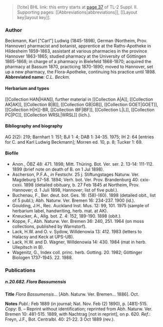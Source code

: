 > [!cite] BHL link: this entry starts at [page 37](https://www.biodiversitylibrary.org/page/33265234) of TL-2 Suppl. II.
> Supporting pages: [[Abbreviations|abbreviations]], [[Layout key|layout key]].

### Author

Beckmann, Karl \["Carl"\] Ludwig (1845-1898), German (Northeim, Prov. Hannover) pharmacist and botanist, apprentice at the Raths-Apotheke in Hildesheim 1859-1863, assistant at various pharmacies in the province Hannover 1863-1865; studied pharmacy at the University of Göttingen 1865-1868; in charge of a pharmacy in Bielefeld 1868-1870; acquired the pharmacy at Bassum 1870, practicing 1870-1890; moved to Hannover, set up a new pharmacy, the Flora-Apotheke, continuing his practice until 1898. 
**Abbreviated name**: *C.L. Beckm.*

#### Herbarium and types

[[Collection HAN|HAN]], further material in [[Collection A|A]], [[Collection AK|AK]], [[Collection B|B]], [[Collection GB|GB]], [[Collection GOET|GOET]], [[Collection H|H]]-BR, [[Collection IBF|IBF]], [[Collection L|L]], [[Collection PC|PC]], [[Collection WRSL|WRSL]] (lich.).

#### Bibliography and biography

AG 2(2): 219; Barnhart 1: 151; BJI 1: 4; DAB 1: 34-35. 1975; IH 2: 64 \[entries for C. and Karl Ludwig Beckmann\]; Morren ed. 10, p. 8; Tucker 1: 69.

#### Biofile

- Anon., ÖBZ 48: 471. 1898; Mitt. Thüring. Bot. Ver. ser. 2. 13-14: 111-112. 1899 (brief note on death of B. on 1 Jul 1898).
- Ascherson, P.F.A., *in* Festschr. 25 j. Stiftungstages Naturw. Ver. Magdeburg 57-58. 1894; Verh. bot. Ver. Prov. Brandenburg 40: cxix-cxxii. 1898 (detailed obituary, b. 27 Feb 1845 at Northeim, Prov. Hannover; d. 1 Juli 1898, Hannover; list of five publ.).
- Buchenau, F., Ber. deut. bot. Ges. 16: (58)-(60). 1898 (detailed obit., list of 5 publ.); Abh. Naturw. Ver. Bremen 16: 234-237. 1900 (id.).
- Goulding, J.H., Rec. Auckland Inst. Mus. 12: 99, 101. 1975 (sample of herbarium label, handwriting, herb. mat. at AK).
- Kneucker, A., Allg. bot. Z. 4: 152, 189-190. 1898 (obit.).
- Koppe, F., Abh. Naturw. Ver. Bremen 36: 240, 251. 1964 (on moss collections, published by Warnstorf).
- Lack, H.W. and O. v. Sydow, Willdenowia 13: 412. 1983 (letters to Halàcsy and Keck at UPS-UB).
- Lack, H.W. and D. Wagner, Willdenowia 14: 430. 1984 (mat in herb. Ullepitsch in B).
- Wagenitz, G., Index coll. princ. herb. Gotting. 20. 1982; Göttinger Biologen 1737-1945. 22. 1988.

### Publications

##### n.20.682. Flora Bassumensis

**Title**
*Flora Bassumensis*... \[Abh. Naturw. Ver. Bremen... 1886\]. Oct.

**Notes**
*Publ*.: Feb 1889 (in journal; Nat. Nov. Feb (2) 1890), p. \[481\]-515. *Copy*: B. – Reprint without identification; reprinted from Abh. Naturw. Ver. Bremen 10: 481-515. 1889, with Nachtrag \[not in reprint\], on p. 620.
*Ref*.: Freyn, J.F., Bot. Centralbl. 40: 21-22. 3 Oct 1889 (rev.).

